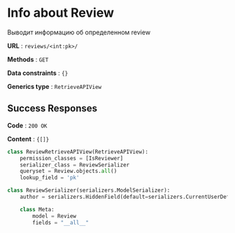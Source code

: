 # Info about Review

Выводит информацию об определенном review

**URL** : `reviews/<int:pk>/`

**Methods** : `GET`

**Data constraints** : `{}`

**Generics type** : `RetrieveAPIView`

## Success Responses

**Code** : `200 OK`

**Content** : `{[]}`

```python
class ReviewRetrieveAPIView(RetrieveAPIView):
    permission_classes = [IsReviewer]
    serializer_class = ReviewSerializer
    queryset = Review.objects.all()
    lookup_field = 'pk'
```

```python
class ReviewSerializer(serializers.ModelSerializer):
    author = serializers.HiddenField(default=serializers.CurrentUserDefault())

    class Meta:
        model = Review
        fields = "__all__"
```